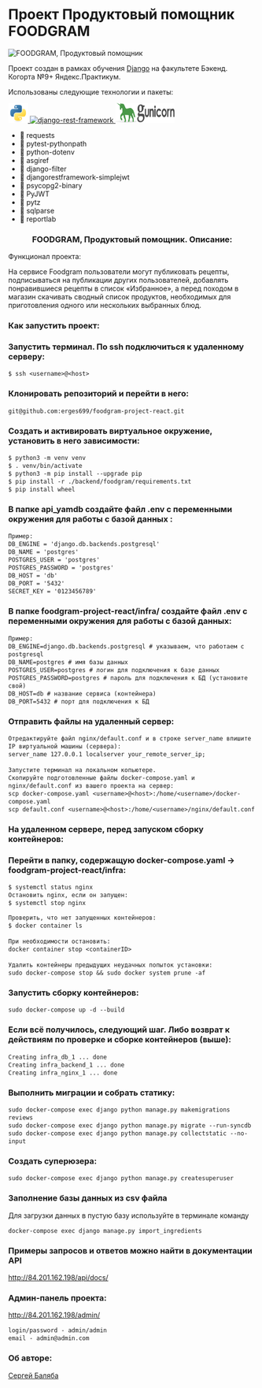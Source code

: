 # Проект Продуктовый помощник FOODGRAM
![FOODGRAM, Продуктовый помощник](https://github.com/erges699/foodgram-project-react/actions/workflows/foodgram-project-react.yaml/badge.svg)

Проект создан в рамках обучения <a href="https://www.djangoproject.com/" target="_blank" rel="noreferrer">Django</a> на факультете Бэкенд. Когорта №9+ Яндекс.Практикум.

Использованы следующие технологии и пакеты:
<p align="left"> 
<a href="https://www.python.org" target="_blank" rel="noreferrer"> <img src="https://raw.githubusercontent.com/devicons/devicon/master/icons/python/python-original.svg" alt="python" width="40" height="40"> </a>
<a href="https://www.django-rest-framework.org/" target="_blank" rel="noreferrer"> <img src="https://www.django-rest-framework.org/img/logo.png" alt="django-rest-framework" width="80" height="40"> </a>
<a href="https://gunicorn.org/" target="_blank" rel="noreferrer"><img src="https://github.com/benoitc/gunicorn/blob/master/docs/logo/gunicorn.svg" alt="gunicorn" width="120" height="40"> </a>
</p>

- 🔭 requests
- 🔭 pytest-pythonpath
- 🔭 python-dotenv
- 🔭 asgiref
- 🔭 django-filter
- 🔭 djangorestframework-simplejwt
- 🔭 psycopg2-binary
- 🔭 PyJWT
- 🔭 pytz
- 🔭 sqlparse
- 🔭 reportlab

<h3 align="center">FOODGRAM, Продуктовый помощник. Описание:</h3>

Функционал проекта:

На сервисе Foodgram пользователи могут публиковать рецепты, подписываться на публикации других пользователей, добавлять понравившиеся рецепты в список «Избранное», а перед походом в магазин скачивать сводный список продуктов, необходимых для приготовления одного или нескольких выбранных блюд.

<h3 align="left">Как запустить проект:</h3>

### Запустить терминал. По ssh подключиться к удаленному серверу:

```
$ ssh <username>@<host>
```

### Клонировать репозиторий и перейти в него:

```
git@github.com:erges699/foodgram-project-react.git
```

### Создать и активировать виртуальное окружение, установить в него зависимости:

```
$ python3 -m venv venv
$ . venv/bin/activate
$ python3 -m pip install --upgrade pip
$ pip install -r ./backend/foodgram/requirements.txt
$ pip install wheel
```


### В папке api_yamdb создайте файл .env с переменными окружения для работы с базой данных :

```
Пример:
DB_ENGINE = 'django.db.backends.postgresql'
DB_NAME = 'postgres'
POSTGRES_USER = 'postgres'
POSTGRES_PASSWORD = 'postgres'
DB_HOST = 'db'
DB_PORT = '5432'
SECRET_KEY = '0123456789'
```

### В папке foodgram-project-react/infra/ создайте файл .env с переменными окружения для работы с базой данных:

```
Пример:
DB_ENGINE=django.db.backends.postgresql # указываем, что работаем с postgresql
DB_NAME=postgres # имя базы данных
POSTGRES_USER=postgres # логин для подключения к базе данных
POSTGRES_PASSWORD=postgres # пароль для подключения к БД (установите свой)
DB_HOST=db # название сервиса (контейнера)
DB_PORT=5432 # порт для подключения к БД
```

### Отправить файлы на удаленный сервер:

```
Отредактируйте файл nginx/default.conf и в строке server_name впишите IP виртуальной машины (сервера):
server_name 127.0.0.1 localserver your_remote_server_ip;

Запустите терминал на локальном копьютере. 
Скопируйте подготовленные файлы docker-compose.yaml и nginx/default.conf из вашего проекта на сервер:
scp docker-compose.yaml <username>@<host>:/home/<username>/docker-compose.yaml
scp default.conf <username>@<host>:/home/<username>/nginx/default.conf
```

### На удаленном сервере, перед запуском сборку контейнеров:
### Перейти в папку, содержащую docker-compose.yaml -> foodgram-project-react/infra:

```
$ systemctl status nginx
Остановить nginx, если он запущен:
$ systemctl stop nginx
```

```
Проверить, что нет запущенных контейнеров:
$ docker container ls

При необходимости остановить:
docker container stop <containerID>

Удалить контейнеры предыдущих неудачных попыток установки:
sudo docker-compose stop && sudo docker system prune -af
```

### Запустить сборку контейнеров:

```
sudo docker-compose up -d --build
```

### Если всё получилось, следующий шаг. Либо возврат к действиям по проверке и сборке контейнеров (выше):

```
Creating infra_db_1 ... done
Creating infra_backend_1 ... done
Creating infra_nginx_1 ... done
```


### Выполнить миграции и собрать статику:

```
sudo docker-compose exec django python manage.py makemigrations reviews
sudo docker-compose exec django python manage.py migrate --run-syncdb
sudo docker-compose exec django python manage.py collectstatic --no-input 
```
### Создать суперюзера:

```
sudo docker-compose exec django python manage.py createsuperuser

```

### Заполнение базы данных из csv файла

Для загрузки данных в пустую базу используйте в терминале команду 

```
docker-compose exec django manage.py import_ingredients
```

### Примеры запросов и ответов можно найти в документации API

http://84.201.162.198/api/docs/

### Админ-панель проекта:

http://84.201.162.198/admin/

```
login/password - admin/admin
email - admin@admin.com
```

<h3 align="left">Об авторе:</h3>
<a href="https://github.com/erges699" target="_blank">Сергей Баляба</a>
